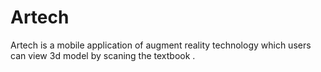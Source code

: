 # Artech
Artech is a mobile application of augment reality technology which users can view 3d model by scaning the textbook .
